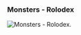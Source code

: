 ### Monsters - Rolodex

![Monsters - Rolodex](https://media.giphy.com/media/KanTSIAsEnHQ9dVvqL/giphy.gif 'Monsters - Rolodex').
